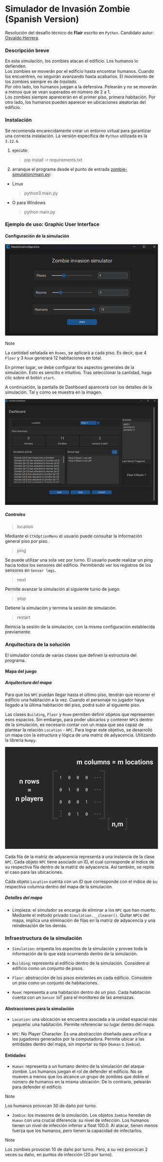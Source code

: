 # Simulador de Invasión Zombie (Spanish Version)

Resolución del desafío técnico de **Flair** escrito en `Python`.
Candidato autor: [Osvaldo Herrera](https://datadrivingexpert.github.io/my-portfolio/).

### Descripción breve

En esta simulación, los zombies atacan el edificio. Los humanos lo defienden.  
Los zombies se moverán por el edificio hasta encontrar humanos. Cuando los encuentren, no seguirán avanzando hasta acabarlos. El movimiento de los zombies siempre es de _traslado_.  
Por otro lado, los humanos juegan a la defensiva. Pelearán y no se moverán a menos que se vean superados en número de 2 a 1.  
Los zombies siempre aparecerán en el primer piso, primera habitación. Por otro lado, los humanos pueden aparecer en ubicaciones aleatorias del edificio.

### Instalación

Se recomienda encarecidamente crear un entorno virtual para garantizar una correcta instalación.
La versión específica de `Python` utilizada es la `3.12.6`.

1. ejecute:
   > pip install -r requirements.txt
2. arranque el programa desde el punto de entrada [zombie-simulation/main.py](main.py):

- Linux
  > python3 main.py
- O para Windows
  > python main.py

### Ejemplo de uso: Graphic User Interface

#### Configuración de la simulación

![Pantalla de configuración de la simulación. Cuenta con tres deslizadores para seleccionar: la cantidad pisos, habitaciones por piso y número de humanos a generar. Todos los deslizadores están limitados a una cantidad de diez.](images/simulation-config.png)

> [!NOTE]
> La cantidad señalada en `Rooms`, se aplicará a cada piso. Es decir, que 4 `Floor` y 3 `Room` generará 12 habitaciones en total. 

En primer lugar, se debe configurar los aspectos generales de la simulación. Esto es sencillo e intuitivo. Tras seleccionar la cantidad, haga clic sobre el botón `start`.

A continuación, la pantalla de Dashboard aparecerá con los detalles de la simulación. Tal y como se muestra en la imagen.

![Pantalla de Dashboard. Contiene toda la información más relevante para monitorear el estado actual de la simulación: número de personajes por piso, número de sensores, el turno de juego actual, entre otros.](images/simulation-dashboard.png)

##### Controles

> location

Mediante el `CtkOptionMenu` el usuario puede consultar la información general piso por piso.

> ping

Se puede utilizar una sola vez por turno. El usuario puede realizar un ping hacia todos los sensores del edificio. Permitiendo ver los registros de los sensores en `Sensor logs`.

> next

Permite avanzar la simulación al siguiente turno de juego.

> stop

Detiene la simulación y termina la sesión de simulación.

> restart

Reinicia la sesión de la simulación, con la misma configuración establecida previamente.

### Arquitectura de la solución

El simulador consta de varias clases que definen la estructura del programa.

#### Mapa del juego

##### Arquitectura del mapa

Para que los `NPC` puedan llegar hasta el último piso, tendrán que recorrer el edificio una habitación a la vez. Cuando el personaje no jugador haya llegado a la última habitación del piso, podrá subir al siguiente piso.

Las clases `Building`, `Floor` y `Room` permiten definir objetos que representen esos espacios. Sin embargo, para poder ubicarlos y contener `NPC`s dentro de la simulación, es necesario contar con un mapa que sea capaz de plantear la relación `Location` - `NPC`.
Para lograr este objetivo, se desarrolló un mapa con la estructura y lógica de una matriz de adyacencia. Utilizando la librería `Numpy`.

![Matriz de adyacencia, planteamiento del mapa del simulador. Cada fila es un personaje no jugador, y cada columna es una ubicación](images/game_map_explain.jpg)

Cada fila de la matriz de adyacencia representa a una instancia de la clase `NPC`. Cada objeto `NPC` tiene asociado un ID, el cual corresponde al índice de su respectiva fila dentro de la matriz de adyacencia. Así también, se repite el caso para las ubicaciones.

Cada objeto `Location` cuenta con un ID que corresponde con el índice de su respectiva columna dentro del mapa de la simulación.

##### Detalles del mapa

- Limpieza: el simulador se encarga de eliminar a los `NPC` que han muerto. Mediante el método privado `Simulation.__cleaner()`. Quitar `NPC`s del mapa, implica una eliminación de filas en la matriz de adyacencia y una reindexación de los demás.

### Infraestructura de la simulación

- `Simulation`: orquesta los aspectos de la simulación y provee toda la información de lo que está ocurriendo dentro de la simulación.

- `Building`: representa al edificio dentro de la simulación. Considere al edificio como un conjunto de pisos.

- `Floor`: abstracción de los pisos existentes en cada edificio. Considere un piso como un conjunto de habitaciones.

- `Room`: representa a una habitación dentro de un piso. Cada habitación cuenta con un `Sensor` IoT para el monitoreo de las amenazas.

#### Abstracciones para la simulación

- `Location`: una ubicación se encuentra asociada a la unidad espacial más pequeña: una habitación. Permite referenciar su lugar dentro del mapa.

- `NPC`: No Player Character. Es una abstracción diseñada para unificar a los jugadores generados por la computadora. Permite ubicar a las entidades dentro del mapa, sin importar su tipo (`Human` o `Zombie`).

#### Entidades

- `Human`: representa a un humano dentro de la simulación del ataque zombie. Los humanos juegan el rol de defender el edificio. No se mueven a menos que los alcance un grupo de zombies que doble el número de humanos en la misma ubicación. De lo contrario, pelearán para defender el edificio.
> [!NOTE]
> Los humanos provocan 30 de daño por turno.

- `Zombie`: los invasores de la simulación. Los objetos `Zombie` heredan de `Human` con una crucial diferencia: su nivel de infección. Los humanos tienen un nivel de infección inferior a float 100.0. Al atacar, tienen menos fuerza que los humanos, pero tienen la capacidad de infectarlos.
> [!NOTE]
> Los zombies provocan 10 de daño por turno. Pero, a su vez provocan 2 veces su daño, en puntos de infección (20 por turno).
